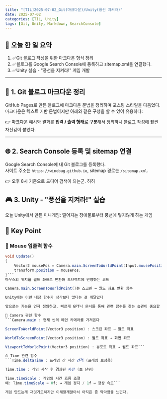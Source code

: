 ```yaml
---
title: "[TIL]2025-07-02_Git(마크다운)/Unity(풍선 지켜라)"
date: 2025-07-02
categories: [TIL, Unity]
tags: [Git, Unity, Markdown, SearchConsole]
---
```


## 📌 오늘 한 일 요약

1. ✅Git 블로그 작성을 위한 마크다운 형식 정리  
2. ✅블로그를 Google Search Console에 등록하고 sitemap.xml을 연결했다.  
3. ✅Unity 실습 - "풍선을 지켜라!" 게임 개발

---

## 📝 1. Git 블로그 마크다운 정리

GitHub Pages로 만든 블로그에 마크다운 문법을 정리하며 포스팅 스타일을 다듬었다.  
마크다운은 텍스트 기반 문법이지만 아래와 같은 구성을 할 수 있어 유용하다:

👉 마크다운 예시와 결과를 **입력 / 출력 형태로 구분**해서 정리하니 블로그 작성에 훨씬 자신감이 붙었다.

---

## 🌐 2. Search Console 등록 및 sitemap 연결

Google Search Console에 내 Git 블로그를 등록했다.  
사이트 주소는 `https://winebug.github.io`, sitemap 경로는 `/sitemap.xml`.

👉  오후 8시 기준으로 드디어 검색이 되는군. 허허

## 🎮 3. Unity - "풍선을 지켜라!" 실습
오늘 Unity에서 만든 미니게임: 떨어지는 장애물로부터 풍선에 닿지않게 하는 게임

## 🫵 Key Point

### 🎯 Mouse 입출력 함수

```csharp
void Update()
{
    Vector2 mousePos = Camera.main.ScreenToWorldPoint(Input.mousePosition);
    transform.position = mousePos;
}```
마우스의 위치를 월드 좌표로 변환해 오브젝트에 반영하는 코드

Camera.main.ScreenToWorldPoint()는 스크린 → 월드 좌표 변환 함수

Unity에는 이런 내장 함수가 생각보다 많다는 걸 깨달았다

앞으로는 기능을 먼저 정의하고, 빠르게 GPT나 문서를 통해 관련 함수를 찾는 습관이 중요할 듯하다.

🎥 Camera 관련 함수
```Camera.main : 현재 씬의 메인 카메라를 가져온다

ScreenToWorldPoint(Vector3 position) : 스크린 좌표 → 월드 좌표

WorldToScreenPoint(Vector3 position) : 월드 좌표 → 화면 좌표

ViewportToWorldPoint(Vector3 position) : 뷰포트 좌표 → 월드 좌표```

⏱ Time 관련 함수
```Time.deltaTime : 프레임 간 시간 간격 (프레임 보정용)

Time.time : 게임 시작 후 경과된 시간 (초 단위)

Time.timeScale : 게임의 시간 흐름 조절
예: Time.timeScale = 0f; → 게임 정지 / 1f → 정상 속도```

게임 만드는게 재밋기도하지만 이해할게많아서 아직은 좀 막막함을 느낀다.
